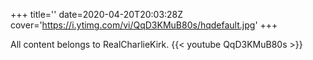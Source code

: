+++
title=''
date=2020-04-20T20:03:28Z
cover='https://i.ytimg.com/vi/QqD3KMuB80s/hqdefault.jpg'
+++

All content belongs to RealCharlieKirk.
{{< youtube QqD3KMuB80s >}}
